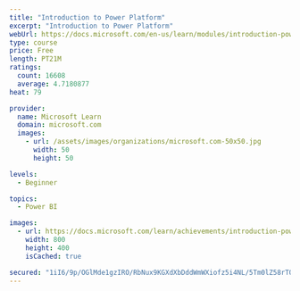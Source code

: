 ```yaml
---
title: "Introduction to Power Platform"
excerpt: "Introduction to Power Platform"
webUrl: https://docs.microsoft.com/en-us/learn/modules/introduction-power-platform/
type: course
price: Free
length: PT21M
ratings:
  count: 16608
  average: 4.7180877
heat: 79

provider:
  name: Microsoft Learn
  domain: microsoft.com
  images:
    - url: /assets/images/organizations/microsoft.com-50x50.jpg
      width: 50
      height: 50

levels:
  - Beginner

topics:
  - Power BI

images:
  - url: https://docs.microsoft.com/learn/achievements/introduction-power-platform-social.png
    width: 800
    height: 400
    isCached: true

secured: "1iI6/9p/OGlMde1gzIRO/RbNux9KGXdXbDddWmWXiofz5i4NL/5Tm0lZ58rTOdtbnR75kO/I2vcL1aOjO9Cox0Hj5DgdfxlipXPXi/tpxkBagZ/TKd9WZSoixht4kyCVrx+zLRw0JS/N1B9BMunRt8eIb//K791GfdqFRLO3r+oEYpK/MkTw40UNppDsBjsRVe46zt00TTmPTmoHgxJZnqvXNZZuweoqJR9OTUw2R3+h2MiWjhxxCMhecYoRWJrX9Tbef+AtMOfM6zRRlAQ8CUVUsbGM3DesU2UQvz5RiG0tIxuV6Fx9IXXXcLQ3Hg/9yrzNqdyvHbimietZdNB+PnBMDMQb9i00D1+sTOxcjzrq+zUBUxD7gIVKh0vfnYVkcTWaEfllsX+ZNkLVRH/PhHhpDfqRa6dhmX++Xxqae7zCp3X4SunZlsySH7WkNa90;gGw5BMgtneE0c5U6TuV+TQ=="
---
```


